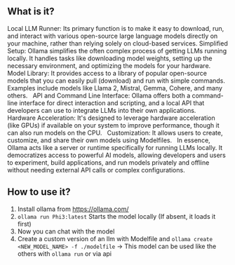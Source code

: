 ## What is it?
Local LLM Runner: Its primary function is to make it easy to download, run, and interact with various open-source large language models directly on your machine, rather than relying solely on cloud-based services.
Simplified Setup: Ollama simplifies the often complex process of getting LLMs running locally. It handles tasks like downloading model weights, setting up the necessary environment, and optimizing the models for your hardware.   
Model Library: It provides access to a library of popular open-source models that you can easily pull (download) and run with simple commands. Examples include models like Llama 2, Mistral, Gemma, Cohere, and many others.   
API and Command Line Interface: Ollama offers both a command-line interface for direct interaction and scripting, and a local API that developers can use to integrate LLMs into their own applications.   
Hardware Acceleration: It's designed to leverage hardware acceleration (like GPUs) if available on your system to improve performance, though it can also run models on the CPU.   
Customization: It allows users to create, customize, and share their own models using Modelfiles.   
In essence, Ollama acts like a server or runtime specifically for running LLMs locally. It democratizes access to powerful AI models, allowing developers and users to experiment, build applications, and run models privately and offline without needing external API calls or complex configurations.   

## How to use it?

1. Install ollama from https://ollama.com/
2. `ollama run Phi3:latest` Starts the model locally (If absent, it loads it first)
3. Now you can chat with the model
4. Create a custom version of an llm with Modelfile and `ollama create <NEW_MODEL_NAME> -f ./modelfile`
    -> This model can be used like the others with `ollama run` or via api